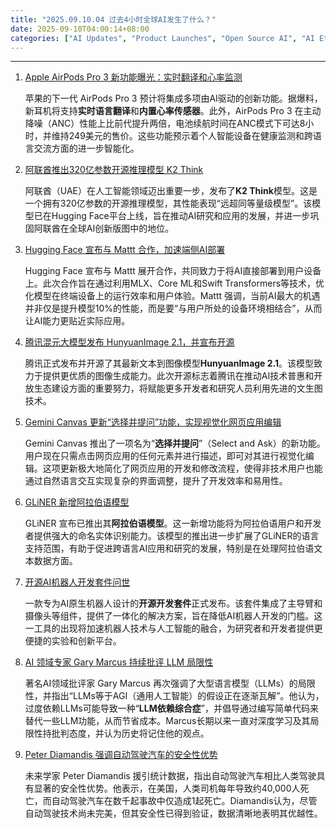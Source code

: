 ```yaml
---
title: "2025.09.10.04 过去4小时全球AI发生了什么？"
date: 2025-09-10T04:00:14+08:00
categories: ["AI Updates", "Product Launches", "Open Source AI", "AI Ethics", "Consumer Tech"]
---
```


---

1.  [Apple AirPods Pro 3 新功能曝光：实时翻译和心率监测](https://x.com/imxiaohu/status/1965464846302126323)

    苹果的下一代 AirPods Pro 3 预计将集成多项由AI驱动的创新功能。据爆料，新耳机将支持**实时语言翻译**和**内置心率传感器**。此外，AirPods Pro 3 在主动降噪（ANC）性能上比前代提升两倍，电池续航时间在ANC模式下可达8小时，并维持249美元的售价。这些功能预示着个人智能设备在健康监测和跨语言交流方面的进一步智能化。

2.  [阿联酋推出320亿参数开源推理模型 K2 Think](https://x.com/ClementDelangue/status/1965456713680867783)

    阿联酋（UAE）在人工智能领域迈出重要一步，发布了**K2 Think**模型。这是一个拥有320亿参数的开源推理模型，其性能表现“远超同等量级模型”。该模型已在Hugging Face平台上线，旨在推动AI研究和应用的发展，并进一步巩固阿联酋在全球AI创新版图中的地位。

3.  [Hugging Face 宣布与 Mattt 合作，加速端侧AI部署](https://x.com/ClementDelangue/status/1965468604499177512)

    Hugging Face 宣布与 Mattt 展开合作，共同致力于将AI直接部署到用户设备上。此次合作旨在通过利用MLX、Core ML和Swift Transformers等技术，优化模型在终端设备上的运行效率和用户体验。Mattt 强调，当前AI最大的机遇并非仅是提升模型10%的性能，而是要“与用户所处的设备环境相结合”，从而让AI能力更贴近实际应用。

4.  [腾讯混元大模型发布 HunyuanImage 2.1，并宣布开源](https://x.com/ClementDelangue/status/1965455366839488535)

    腾讯正式发布并开源了其最新文本到图像模型**HunyuanImage 2.1**。该模型致力于提供更优质的图像生成能力。此次开源标志着腾讯在推动AI技术普惠和开放生态建设方面的重要努力，将赋能更多开发者和研究人员利用先进的文生图技术。

5.  [Gemini Canvas 更新“选择并提问”功能，实现视觉化网页应用编辑](https://x.com/demishassabis/status/1965477055770104312)

    Gemini Canvas 推出了一项名为“**选择并提问**”（Select and Ask）的新功能。用户现在只需点击网页应用的任何元素并进行描述，即可对其进行视觉化编辑。这项更新极大地简化了网页应用的开发和修改流程，使得非技术用户也能通过自然语言交互实现复杂的界面调整，提升了开发效率和易用性。

6.  [GLiNER 新增阿拉伯语模型](https://x.com/ClementDelangue/status/1965468689328996754)

    GLiNER 宣布已推出其**阿拉伯语模型**。这一新增功能将为阿拉伯语用户和开发者提供强大的命名实体识别能力。该模型的推出进一步扩展了GLiNER的语言支持范围，有助于促进跨语言AI应用和研究的发展，特别是在处理阿拉伯语文本数据方面。

7.  [开源AI机器人开发套件问世](https://x.com/ClementDelangue/status/1965463779686449482)

    一款专为AI原生机器人设计的**开源开发套件**正式发布。该套件集成了主导臂和摄像头等组件，提供了一体化的解决方案，旨在降低AI机器人开发的门槛。这一工具的出现将加速机器人技术与人工智能的融合，为研究者和开发者提供更便捷的实验和创新平台。

8.  [AI 领域专家 Gary Marcus 持续批评 LLM 局限性](https://x.com/GaryMarcus/status/1965475664351682835)

    著名AI领域批评家 Gary Marcus 再次强调了大型语言模型（LLMs）的局限性，并指出“LLMs等于AGI（通用人工智能）的假设正在逐渐瓦解”。他认为，过度依赖LLMs可能导致一种“**LLM依赖综合症**”，并倡导通过编写简单代码来替代一些LLM功能，从而节省成本。Marcus长期以来一直对深度学习及其局限性持批判态度，并认为历史将记住他的观点。

9.  [Peter Diamandis 强调自动驾驶汽车的安全性优势](https://x.com/PeterDiamandis/status/1965452888022417565)

    未来学家 Peter Diamandis 援引统计数据，指出自动驾驶汽车相比人类驾驶具有显著的安全性优势。他表示，在美国，人类司机每年导致约40,000人死亡，而自动驾驶汽车在数千起事故中仅造成1起死亡。Diamandis认为，尽管自动驾驶技术尚未完美，但其安全性已得到验证，数据清晰地表明其优越性。